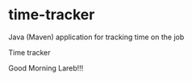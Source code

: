 # time-tracker
Java (Maven) application for tracking time on the job

Time tracker

Good Morning Lareb!!!
